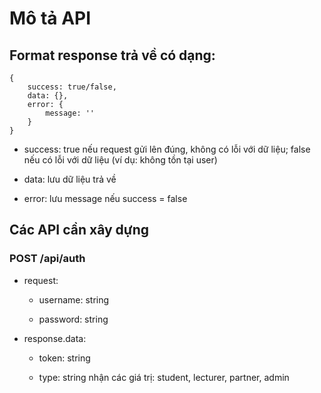 # Mô tả API

## Format response trả về có dạng:

```
{
    success: true/false,
    data: {},
    error: {
        message: ''
    }
}
```

- success: true nếu request gửi lên đúng, không có lỗi với dữ liệu; false nếu có lỗi với dữ liệu (ví dụ: không tồn tại user)

- data: lưu dữ liệu trả về

- error: lưu message nếu success = false

## Các API cần xây dựng

### POST /api/auth

- request:
    
    - username: string

    - password: string
    
- response.data:
    
    - token: string

    - type: string nhận các giá trị: student, lecturer, partner, admin
        
        